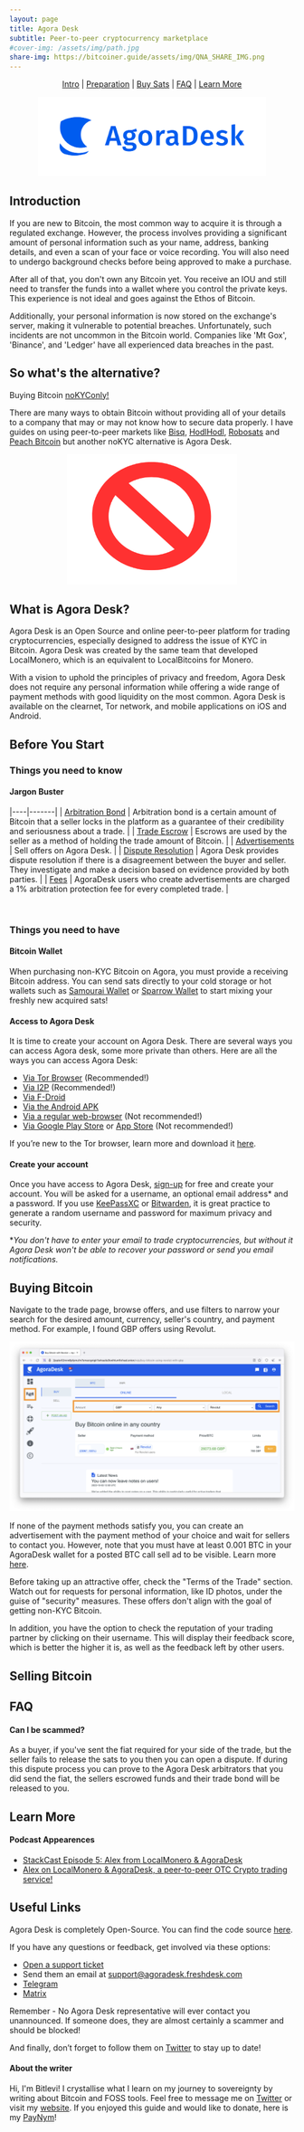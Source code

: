 ```yaml
---
layout: page
title: Agora Desk
subtitle: Peer-to-peer cryptocurrency marketplace
#cover-img: /assets/img/path.jpg
share-img: https://bitcoiner.guide/assets/img/QNA_SHARE_IMG.png
---
```

<p align="center">
  <a href="#what-is-agora-desk">Intro</a> |
  <a href="#before-you-start">Preparation</a> |
  <a href="#buying-bitcoin">Buy Sats</a> |
  <a href="#faq">FAQ</a> |
  <a href="#learn-more">Learn More</a> 
</p>

<p align="center">
<img src="/assets/img/agoradesk.png" class=responsive style="max-width: 80%; height: auto;" />
</p>

## Introduction
If you are new to Bitcoin, the most common way to acquire it is through a regulated exchange. However, the process involves providing a significant amount of personal information such as your name, address, banking details, and even a scan of your face or voice recording. You will also need to undergo background checks before being approved to make a purchase. 

After all of that, you don't own any Bitcoin yet. You receive an IOU and still need to transfer the funds into a wallet where you control the private keys. This experience is not ideal and goes against the Ethos of Bitcoin. 

Additionally, your personal information is now stored on the exchange's server, making it vulnerable to potential breaches. Unfortunately, such incidents are not uncommon in the Bitcoin world. Companies like 'Mt Gox', 'Binance', and 'Ledger' have all experienced data breaches in the past.

## So what's the alternative?
Buying Bitcoin [noKYConly!](/nokyconly) 

There are many ways to obtain Bitcoin without providing all of your details to a company that may or may not know how to secure data properly. I have guides on using peer-to-peer markets like [Bisq](/bisq), [HodlHodl](/hodlhodl), [Robosats](/robosats) and [Peach Bitcoin](/peach.md) but another noKYC alternative is Agora Desk.

<p align="center">
<img src="/assets/img/NKYC2.png" class=responsive width="300" height="230" maxheight="300" />
</p>

## What is Agora Desk?

Agora Desk is an Open Source and online peer-to-peer platform for trading cryptocurrencies, especially designed to address the issue of KYC in Bitcoin. Agora Desk was created by the same team that developed LocalMonero, which is an equivalent to LocalBitcoins for Monero. 

With a vision to uphold the principles of privacy and freedom, Agora Desk does not require any personal information while offering a wide range of payment methods with good liquidity on the most common. Agora Desk is available on the clearnet, Tor network, and mobile applications on iOS and Android. 

## Before You Start 

### Things you need to know

#### Jargon Buster

|----|-------|
| [Arbitration Bond](https://learn.robosats.com/docs/robots/) | Arbitration bond is a certain amount of Bitcoin that a seller locks in the platform as a guarantee of their credibility and seriousness about a trade. |
| [Trade Escrow](https://learn.robosats.com/docs/robots/) | Escrows are used by the seller as a method of holding the trade amount of Bitcoin. |
| [Advertisements](https://learn.robosats.com/docs/robots/) | Sell offers on Agora Desk. |
| [Dispute Resolution](https://learn.robosats.com/docs/robots/) | Agora Desk provides dispute resolution if there is a disagreement between the buyer and seller. They investigate and make a decision based on evidence provided by both parties. |
| [Fees](https://learn.robosats.com/docs/robots/) | AgoraDesk users who create advertisements are charged a 1% arbitration protection fee for every completed trade. |

<br/>

### Things you need to have

#### Bitcoin Wallet 

When purchasing non-KYC Bitcoin on Agora, you must provide a receiving Bitcoin address. You can send sats directly to your cold storage or hot wallets such as [Samourai Wallet]() or [Sparrow Wallet]() to start mixing your freshly new acquired sats!

#### Access to Agora Desk

It is time to create your account on Agora Desk. There are several ways you can access Agora desk, some more private than others. Here are all the ways you can access Agora Desk:

- [Via Tor Browser](http://2jopbxfi2mrw6pfpmufm7smacrgniglr7a4raaila3kwlhlumflxfxad.onion/) (Recommended!)
- [Via I2P](http://agoradesk.i2p/) (Recommended!)
- [Via F-Droid](https://f-droid.org/en/packages/com.agoradesk.app/)
- [Via the Android APK](https://github.com/AgoraDesk-LocalMonero/agoradesk-app-foss/releases) 
- [Via a regular web-browser](https://agoradesk.com/) (Not recommended!)
- [Via Google Play Store](https://play.google.com/store/apps/details?id=com.agoradesk.app&pli=1) or [App Store](https://apps.apple.com/gb/app/agoradesk-buy-bitcoin-easily/id1617601678) (Not recommended!)

If you’re new to the Tor browser, learn more and download it [here](https://www.torproject.org/).

#### Create your account

Once you have access to Agora Desk, [sign-up](https://agoradesk.com/signup) for free and create your account. You will be asked for a username, an optional email address* and a password. If you use [KeePassXC](https://keepassxc.org/) or [Bitwarden](https://bitwarden.com/), it is great practice to generate a random username and password for maximum privacy and security.

**You don't have to enter your email to trade cryptocurrencies, but without it Agora Desk won't be able to recover your password or send you email notifications.*

## Buying Bitcoin

Navigate to the trade page, browse offers, and use filters to narrow your search for the desired amount, currency, seller's country, and payment method. For example, I found GBP offers using Revolut.

<p align="center">
<img src="/assets/img/agora-buying-bitcoin-01.png" class=responsive style="max-width: 100%; height: auto;" />
</p>

If none of the payment methods satisfy you, you can create an advertisement with the payment method of your choice and wait for sellers to contact you. However, note that you must have at least 0.001 BTC in your AgoraDesk wallet for a posted BTC call sell ad to be visible. Learn more [here](https://agoradesk.com/nojs/ad/new).

Before taking up an attractive offer, check the "Terms of the Trade" section. Watch out for requests for personal information, like ID photos, under the guise of "security" measures. These offers don't align with the goal of getting non-KYC Bitcoin.

In addition, you have the option to check the reputation of your trading partner by clicking on their username. This will display their feedback score, which is better the higher it is, as well as the feedback left by other users.

## Selling Bitcoin

## FAQ

#### Can I be scammed?
As a buyer, if you've sent the fiat required for your side of the trade, but the seller fails to release the sats to you then you can open a dispute. If during this dispute process you can prove to the Agora Desk arbitrators that you did send the fiat, the sellers escrowed funds and their trade bond will be released to you.

## Learn More

#### Podcast Appearences
- [StackCast Episode 5: Alex from LocalMonero & AgoraDesk](https://www.youtube.com/watch?v=_zwHj2lBV7c) 
- [ Alex on LocalMonero & AgoraDesk, a peer-to-peer OTC Crypto trading service!](https://www.youtube.com/watch?v=VuCdBIZcHiE)

## Useful Links

Agora Desk is completely Open-Source. You can find the code source [here](https://github.com/AgoraDesk-LocalMonero/agoradesk-app-foss).

If you have any questions or feedback, get involved via these options:
- [Open a support ticket](https://localmonero.freshworks.com/login/auth/1619175741220?client_id=451979510707337272&redirect_uri=https%3A%2F%2Fagoradesk.freshdesk.com%2Ffreshid%2Fcustomer_authorize_callback%3Fhd%3Dagoradesk.freshdesk.com)
- Send them an email at [support@agoradesk.freshdesk.com](support@agoradesk.freshdesk.com)
- [Telegram](support@agoradesk.freshdesk.com)
- [Matrix](https://matrix.to/#/#agoradesk:agoradesk.com)

Remember - No Agora Desk representative will ever contact you unannounced. If someone does, they are almost certainly a scammer and should be blocked!

And finally, don’t forget to follow them on [Twitter](https://twitter.com/AgoraDesk) to stay up to date!

#### About the writer
Hi, I'm Bitlevi! I crystallise what I learn on my journey to sovereignty by writing about Bitcoin and FOSS tools. Feel free to message me on [Twitter](https://twitter.com/Bit_levi) or visit my [website](https://www.bitlevi.com/). If you enjoyed this guide and would like to donate, here is my [PayNym](https://paynym.is/+shinyfrost520)!